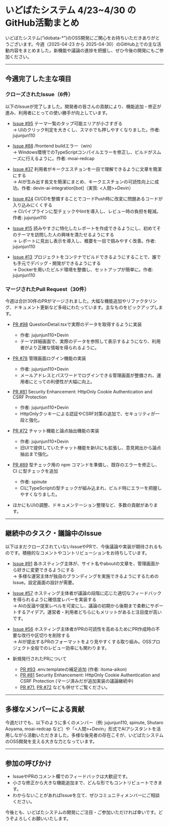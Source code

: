 # いどばたシステム 4/23~4/30 のGitHub活動まとめ

いどばたシステム(“idobata-*”)のOSS開発にご関心をお持ちいただきありがとうございます。今週（2025-04-23 から 2025-04-30）のGitHub上での主な活動内容をまとめました。新機能や議論の進捗を把握し、ぜひ今後の開発にもご参加ください。

---

## 今週完了した主な項目

### クローズされたIssue（6件）
以下のIssueが完了しました。開発者の皆さんの貢献により、機能追加・修正が進み、利用者にとっての使い勝手が向上しています。

- [Issue #95](https://github.com/digitaldemocracy2030/idobata/issues/95) テーマ一覧のタップ可能エリアが小さすぎる  
  → UIのクリック判定を大きくし、スマホでも押しやすくなりました。作者: jujunjun110

- [Issue #88](https://github.com/digitaldemocracy2030/idobata/issues/88) /frontend buildエラー（win）  
  → Windows環境でのTypeScriptコンパイルエラーを修正し、ビルドがスムーズに行えるように。作者: moai-redcap

- [Issue #37](https://github.com/digitaldemocracy2030/idobata/issues/37) 利用者がキークエスチョンを一目で理解できるように文章を簡潔にする  
  → AIが生み出す長文を簡潔にまとめ、キークエスチョンの可読性向上に成功。作者: devin-ai-integration[bot]（実質: <人間>+Devin）

- [Issue #24](https://github.com/digitaldemocracy2030/idobata/issues/24) CI/CDを整備することでコードPush時に改変に問題あるコードが入り込みにくくする  
  → CIパイプラインに型チェックやlintを導入し、レビュー時の負担を軽減。作者: jujunjun110

- [Issue #15](https://github.com/digitaldemocracy2030/idobata/issues/15) 読みやすさに特化したレポートを作成できるようにし、初めてそのテーマを訪問した人の興味を満たせるようにする  
  → レポートに見出し表示を導入し、概要を一目で掴みやすく改善。作者: jujunjun110

- [Issue #13](https://github.com/digitaldemocracy2030/idobata/issues/13) プロジェクトをコンテナでビルドできるようにすることで、誰でも手元でデバッグ・開発ができるようにする  
  → Dockerを用いたビルド環境を整備し、セットアップが簡単に。作者: jujunjun110

### マージされたPull Request（30件）
今週は合計30件のPRがマージされました。大幅な機能追加やリファクタリング、ドキュメント更新など多岐にわたっています。主なものをピックアップします。

- [PR #98](https://github.com/digitaldemocracy2030/idobata/pull/98) QuestionDetail.tsxで実際のデータを取得するように実装  
  - 作者: jujunjun110+Devin  
  - テーマ詳細画面で、実際のデータを参照して表示するようになり、利用者がより正確な情報を得られるように。

- [PR #78](https://github.com/digitaldemocracy2030/idobata/pull/78) 管理画面ログイン機能の実装  
  - 作者: jujunjun110+Devin  
  - メールアドレスとパスワードでログインできる管理画面が整備され、運用者にとっての利便性が大幅に向上。

- [PR #81](https://github.com/digitaldemocracy2030/idobata/pull/81) Security Enhancement: HttpOnly Cookie Authentication and CSRF Protection  
  - 作者: jujunjun110+Devin  
  - HttpOnlyクッキーによる認証やCSRF対策の追加で、セキュリティが一段と強化。

- [PR #72](https://github.com/digitaldemocracy2030/idobata/pull/72) チャット機能と論点抽出機能の実装  
  - 作者: jujunjun110+Devin  
  - 旧UIで提供していたチャット機能を新UIにも拡張し、意見掲出から論点抽出まで強化。  

- [PR #89](https://github.com/digitaldemocracy2030/idobata/pull/89) 型チェック用の npm コマンドを準備し、既存のエラーを修正し、CI に型チェックを追加  
  - 作者: spinute  
  - CIにTypeScriptの型チェックが組み込まれ、ビルド時にエラーを把握しやすくなりました。

- ほかにもUIの調整、ドキュメンテーション整理など、多数の貢献があります。

---

## 継続中のタスク・議論中のIssue

以下はまだクローズされていないIssueやPRで、今後議論や実装が期待されるものです。積極的なコメントやコントリビューションをお待ちしています。

- [Issue #91](https://github.com/digitaldemocracy2030/idobata/issues/91) 各ホスティング主体が、サイト名やaboutの文章を、管理画面から好きに変更できるようにする  
  → 多様な運営主体が独自のブランディングを実施できるようにするためのIssue。設定画面の設計が需要。

- [Issue #57](https://github.com/digitaldemocracy2030/idobata/issues/57) ホスティング主体者が議論の段階に応じた適切なフィードバックを得られるように確信度レバーを実装する  
  → AIの反論や提案レベルを可変にし、議論の初期から後期まで柔軟にサポートするアイデア。運営者・利用者どちらにもメリットがあると注目度が高いです。

- [Issue #56](https://github.com/digitaldemocracy2030/idobata/issues/56) ホスティング主体者がPRの可読性を高めるためにPR作成時の不要な改行や区切りを削除する  
  → AIが提出するPRのフォーマットをより見やすくする取り組み。OSSプロジェクト全般でのレビュー効率にも関わります。

- 新規発行されたPRについて  
  - [PR #93](https://github.com/digitaldemocracy2030/idobata/pull/93) .env.templateの補足追加 (作者: itoma-aikon)  
  - [PR #81](https://github.com/digitaldemocracy2030/idobata/pull/81) Security Enhancement: HttpOnly Cookie Authentication and CSRF Protection (マージ済みだが追加実装の議論継続中)  
  - [PR #71](https://github.com/digitaldemocracy2030/idobata/pull/71), [PR #72](https://github.com/digitaldemocracy2030/idobata/pull/72) なども併せてご覧ください。

---

## 多様なメンバーによる貢献

今週だけでも、以下のように多くのメンバー（例: jujunjun110, spinute, Shutaro Aoyama, moai-redcap など）や「<人間>+Devin」形式でAIアシスタントを活用しながら活動いただきました。多様な後見者の存在こそが、いどばたシステムのOSS開発を支える大きな力となっています。

---

## 参加の呼びかけ

- IssueやPRのコメント欄でのフィードバックは大歓迎です。  
- 小さな修正から大きな機能追加まで、どんな形でもコントリビュートできます。  
- わからないことがあればIssueを立て、ぜひコミュニティメンバーにご相談ください。

今後とも、いどばたシステムの開発にご注目・ご参加いただければ幸いです。どうぞよろしくお願いいたします。